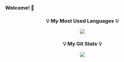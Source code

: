 ### Welcome! 👋
<h3 align="center">💡 My Most Used Languages 💡</h3>
<p align="center">
  <a href="https://github.com/$yeonchaepark">
    <img align="center" src="https://github-readme-stats.vercel.app/api/top-langs/?username=$yeonchaepark&layout=compact&show_icons=$true&show_owner=$&hide_title=$&theme=$tokyonight&hide=$" />
  </a>
</p>
<h3 align="center">💡 My Git Stats 💡</h3>
<p align="center">
  <a href="https://github.com/$yeonchaepark">
    <img align="center" src="https://github-readme-stats.vercel.app/api?username=$yeonchaepark&hide=$&hide_title=$&show_icons=$true&include_all_commits=$true&theme=$tokyonight" />
  </a>
</p>
<!--
**yeonchaepark/yeonchaepark** is a ✨ _special_ ✨ repository because its `README.md` (this file) appears on your GitHub profile.

Here are some ideas to get you started:

- 🔭 I’m currently working on ...
- 🌱 I’m currently learning ...
- 👯 I’m looking to collaborate on ...
- 🤔 I’m looking for help with ...
- 💬 Ask me about ...
- 📫 How to reach me: ...
- 😄 Pronouns: ...
- ⚡ Fun fact: ...
-->
